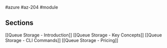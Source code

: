 #azure #az-204 #module 

## Sections
[[Queue Storage - Introduction]]
[[Queue Storage - Key Concepts]]
[[Queue Storage - CLI Commands]]
[[Queue Storage - Pricing]]